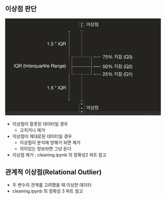 ## 이상점 판단
![image1](./image/img1.PNG)
- 이상점이 잘못된 데이터일 경우
    - 고치거나 제거
- 이상점이 제대로된 데이터일 경우
    - 이상점이 분석에 방해가 되면 제거
    - 의미있는 정보라면 그냥 둔다
- 이상점 제거 : cleaning.ipynb 의 정확성2 파트 참고

## 관계적 이상점(Relational Outlier)
- 두 변수의 관계를 고려했을 때 이상한 데이터
- cleaning.ipynb 의 정확성 3 파트 참고
